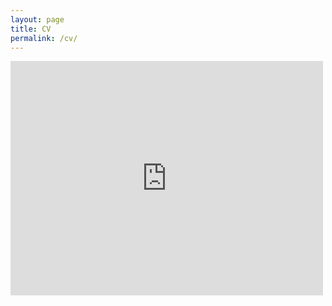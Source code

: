 ```yaml
---
layout: page
title: CV
permalink: /cv/
---
```


<embed src="http://maxnfrankel.github.io/pages/CV/CV_MaxFrankel" width="500" height="375" 
 type="application/pdf">